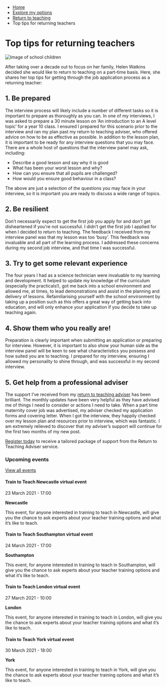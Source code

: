 *   [Home](/)
*   [Explore my options](/explore-my-options)
*   [Return to teaching](/explore-my-options/return-to-teaching)
*   Top tips for returning teachers

Top tips for returning teachers
===============================

<img alt="Image of school children" src="https://getintoteaching.education.gov.uk/sites/default/files/case\_study/DFE\_Southfeilds\_Room%20A308\_10577.jpg"></img>

After taking over a decade out to focus on her family, Helen Watkins decided she would like to return to teaching on a part-time basis. Here, she shares her top tips for getting through the job application process as a returning teacher:

1\. Be prepared
---------------

The interview process will likely include a number of different tasks so it is important to prepare as thoroughly as you can. In one of my interviews, I was asked to prepare a 30 minute lesson on ‘An introduction to an A level topic’ for a year 10 class. I ensured I prepared for this scenario prior to the interview and ran my plan past my return to teaching adviser, who offered advice on how to be as effective as possible. In addition to the lesson plan, it is important to be ready for any interview questions that you may face. There are a whole host of questions that the interview panel may ask, including:

*   Describe a good lesson and say why it is good
*   What has been your worst lesson and why?
*   How can you ensure that all pupils are challenged?
*   How would you ensure good behaviour in a class?

The above are just a selection of the questions you may face in your interview, so it is important you are ready to discuss a wide range of topics.

2\. Be resilient
----------------

Don’t necessarily expect to get the first job you apply for and don’t get disheartened if you're not successful. I didn’t get the first job I applied for when I decided to return to teaching. The feedback I received from my interview panel was that my lesson was too ‘busy’. This feedback was invaluable and all part of the learning process. I addressed these concerns during my second job interview, and that time I was successful.

3\. Try to get some relevant experience
---------------------------------------

The four years I had as a science technician were invaluable to my learning and development. It helped to update my knowledge of the curriculum (especially the practicals!), got me back into a school environment and allowed me, at times, to lead demonstrations and assist in the planning and delivery of lessons. Refamiliarising yourself with the school environment by taking up a position such as this offers a great way of getting back into education, and will only enhance your application if you decide to take up teaching again.

4\. Show them who you really are!
---------------------------------

Preparation is clearly important when submitting an application or preparing for interview. However, it is important to also show your human side as the interview panel will be keen to see what characteristics you possess and how suited you are to teaching. I prepared for my interview, ensuring I allowed my personality to shine through, and was successful in my second interview.

5\. Get help from a professional adviser
----------------------------------------

The support I’ve received from my [return to teaching adviser](https://getintoteaching.education.gov.uk/explore-my-options/return-to-teaching/register) has been brilliant. The monthly updates have been very helpful as they have advised me of things I need to consider or actions I need to take. When a part time maternity cover job was advertised, my adviser checked my application forms and covering letter. When I got the interview, they happily checked over my lesson plan and resources prior to interview, which was fantastic. I am extremely relieved to discover that my adviser’s support will continue for the first two months of my new post.

[Register today](https://getintoteaching.education.gov.uk/explore-my-options/return-to-teaching/register) to receive a tailored package of support from the Return to Teaching Adviser service.

### Upcoming events

[View all events](/teaching-events)

[](/teaching-events/train-to-teach-events/train-to-teach-newcastle-virtual-event-230321)

#### Train to Teach Newcastle virtual event

23 March 2021 - 17:00

**Newcastle**

This event, for anyone interested in training to teach in Newcastle, will give you the chance to ask experts about your teacher training options and what it’s like to teach.

[](/teaching-events/train-to-teach-events/train-to-teach-southampton-virtual-event-240321)

#### Train to Teach Southampton virtual event

24 March 2021 - 17:00

**Southampton**

This event, for anyone interested in training to teach in Southampton, will give you the chance to ask experts about your teacher training options and what it’s like to teach.

[](/teaching-events/train-to-teach-events/train-to-teach-london-virtual-event-270321)

#### Train to Teach London virtual event

27 March 2021 - 10:00

**London**

This event, for anyone interested in training to teach in London, will give you the chance to ask experts about your teacher training options and what it’s like to teach.

[](/teaching-events/train-to-teach-events/train-to-teach-york-virtual-event-300321)

#### Train to Teach York virtual event

30 March 2021 - 18:00

**York**

This event, for anyone interested in training to teach in York, will give you the chance to ask experts about your teacher training options and what it’s like to teach.